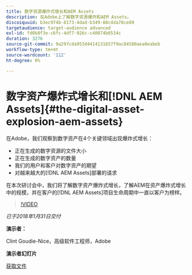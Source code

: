 ```yaml
---
title: 数字资源爆炸式增长和AEM Assets
description: 在Adobe上了解数字资源爆炸和AEM Assets。
discoiquuid: b3ec974b-8173-4dad-b349-88c4da78ce89
targetaudience: target-audience advanced
exl-id: fd0b8f3e-c6fc-4df7-926c-c40074b6534c
duration: 3276
source-git-commit: 9a297cda953d4414131657f9ac84580aea0eabeb
workflow-type: tm+mt
source-wordcount: '112'
ht-degree: 0%

---
```


# 数字资产爆炸式增长和[!DNL AEM Assets]{#the-digital-asset-explosion-aem-assets}

在Adobe，我们观察到数字资产在4个关键领域出现爆炸式增长：

* 正在生成的数字资源的文件大小
* 正在生成的数字资产的数量
* 我们的用户和客户对数字资产的期望
* 对越来越大的[!DNL AEM Assets]部署的请求

在本次研讨会中，我们将了解数字资产爆炸式增长，了解AEM在资产爆炸式增长中的规模，并在客户的[!DNL AEM Assets]项目生命周期中一直以客户为榜样。

>[!VIDEO](https://video.tv.adobe.com/v/21474/?quality=9)

*已于2018年1月31日交付*

**演示者：**

Clint Goudie-Nice，高级软件工程师，Adobe

**演示者幻灯片**

[获取文件](assets/1+30+18+the+digital+asset+explosion+gems.pdf)
<!--
[Get back to the Overview](https://helpx.adobe.com/experience-manager/kt/eseminars/gems/aem-index.html)
-->
